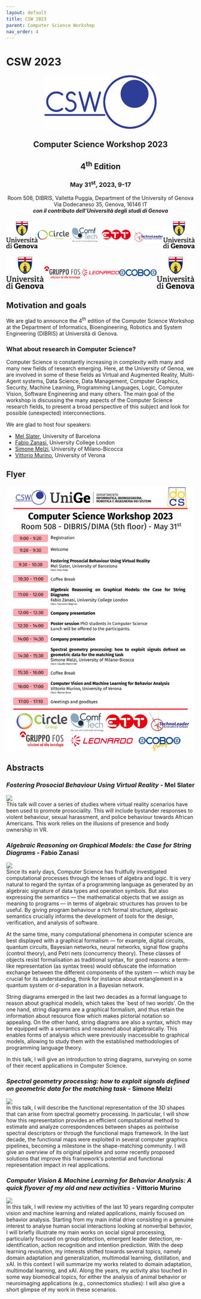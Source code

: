 ```yaml
---
layout: default
title: CSW 2023
parent: Computer Science Workshop
nav_order: 4
---
```


# CSW 2023

<img src="/assets/images/csw-logo-old.png" style="display: block; margin: 0 auto; max-width: 300px;">

<div align="center">
    <h2>Computer Science Workshop 2023</h2>
    <h2>4<sup>th</sup> Edition</h2>
    <h3>May 31<sup>st</sup>, 2023, 9-17</h3>
    Room 506, DIBRIS, Valletta Puggia, Department of the University of Genova
    <br>
    Via Dodecaneso 35, Genova, 16146 IT
    <br>
    <b><i>con il contributo dell’Università degli studi di Genova</i></b>
    <br>
</div>
<div style="display: flex; justify-content: center; align-items: center; margin: 20px 0;">
    <a href="https://www.unige.it/">
        <img alt="logo" src="/assets/images/sponsor/unige-color.png" style="width: 100px; height: auto; margin-right: 10px;">
    </a>
    <a href="https://www.circlegroup.eu">
        <img alt="logo" src="/assets/images/sponsor/circle.png" style="width: 100px; height: auto; margin-right: 10px;">
    </a>
    <a href="https://comftech.com/en/">
        <img alt="logo" src="/assets/images/sponsor/comftech.png" style="width: 100px; height: auto; margin-right: 10px;">
    </a>
    <a href="https://ettsolutions.com/en/">
        <img alt="logo" src="/assets/images/sponsor/ett.png" style="width: 100px; height: auto; margin-right: 10px;">
    </a>
    <a href="https://www.technoleader.it/en/home/">
        <img alt="logo" src="/assets/images/sponsor/technoleader.png" style="width: 100px; height: auto; margin-right: 10px;">
    </a>
    <a href="https://www.unige.it/">
        <img alt="logo" src="/assets/images/sponsor/unige-color.png" style="width: 100px; height: auto; margin-right: 10px;">
    </a>
</div>
<div style="display: flex; justify-content: center; align-items: center; margin: 20px 0;">
    <a href="https://www.unige.it/">
        <img alt="logo" src="/assets/images/sponsor/unige-color.png" style="width: 100px; height: auto; margin-right: 10px;">
    </a>
    <a href="https://www.gruppofos.it">
        <img alt="logo" src="/assets/images/sponsor/fos.png" style="width: 100px; height: auto; margin-right: 10px;">
    </a>
    <a href="https://www.leonardo.com/it/home">
        <img alt="logo" src="/assets/images/sponsor/leonardo.png" style="width: 100px; height: auto; margin-right: 10px;">
    </a>
    <a href="https://www.cobogroup.net/it/">
        <img alt="logo" src="/assets/images/sponsor/cobo.png" style="width: 100px; height: auto; margin-right: 10px;">
    </a>
    <a href="https://www.unige.it/">
        <img alt="logo" src="/assets/images/sponsor/unige-color.png" style="width: 100px; height: auto; margin-right: 10px;">
    </a>
</div>

## Motivation and goals

We are glad to announce the 4<sup>th</sup> edition of the Computer Science Workshop at the Department of Informatics, Bioengineering, Robotics and System Engineering (DIBRIS) at Università di Genova.

### What about research in Computer Science?

Computer Science is constantly increasing in complexity with many and many new fields of research emerging.
Here, at the University of Genoa, we are involved in some of these fields as Virtual and Augmented Reality, Multi-Agent systems, Data Science, Data Management, Computer Graphics, Security, Machine Learning, Programming Languages, Logic, Computer Vision, Software Engineering and many others.
The main goal of the workshop is discussing the many aspects of the Computer Science research fields, to present a broad perspective of this subject and look for possible (unexpected) interconnections.

We are glad to host four speakers:

 - [Mel Slater](http://www.melslater.me), University of Barcelona
 - [Fabio Zanasi](http://www.zanasi.com/fabio/#/main.html), University College London
 - [Simone Melzi](https://sites.google.com/site/melzismn), University of Milano-Bicocca
 - [Vittorio Murino](https://www.di.univr.it/?ent=persona&id=92), University of Verona

## Flyer

 <div style="display: flex; justify-content: center; align-items: center; margin: 20px 0;">
    <a href="/assets/fliers/2023.png">
        <img src="/assets/fliers/2023.png" style="width: 500px; height: auto;">
    </a>
</div>

## Abstracts

### _Fostering Prosocial Behaviour Using Virtual Reality_ - Mel Slater

<img src="https://sui.acm.org/2022/images/mel-slater.png" style="display: block; max-height: 200px;">
This talk will cover a series of studies where virtual reality scenarios have been used to promote prosociality.
This will include bystander responses to violent behaviour, sexual harassment, and police behaviour towards African Americans.
This work relies on the illusions of presence and body ownership in VR.

### _Algebraic Reasoning on Graphical Models: the Case for String Diagrams_ - Fabio Zanasi

<img src="https://0.academia-photos.com/1393048/804429/17381120/s200_fabio.zanasi.jpg" style="display: block; max-height: 200px;">
Since its early days, Computer Science has fruitfully investigated computational processes through the lenses of algebra and logic.
It is very natural to regard the syntax of a programming language as generated by an algebraic signature of data types and operation symbols.
But also expressing the semantics — the mathematical objects that we assign as meaning to programs — in terms of algebraic structures has proven to be useful.
By giving program behaviour a rich formal structure, algebraic semantics crucially informs the development of tools for the design, verification, and analysis of software.

At the same time, many computational phenomena in computer science are best displayed with a graphical formalism — for example, digital circuits, quantum circuits, Bayesian networks, neural networks, signal flow graphs (control theory), and Petri nets (concurrency theory).
These classes of objects resist formalisation as traditional syntax, for good reasons: a term-like representation (as syntax trees) would obfuscate the information exchange between the different components of the system — which may be crucial for its understanding, think for instance about entanglement in a quantum system or d-separation in a Bayesian network.

String diagrams emerged in the last two decades as a formal language to reason about graphical models, which takes the `best of two worlds'.
On the one hand, string diagrams are a graphical formalism, and thus retain the information about resource flow which makes pictorial notation so appealing.
On the other hand, string diagrams are also a syntax, which may be equipped with a semantics and reasoned about algebraically.
This enables forms of analysis which were previously inaccessible to graphical models, allowing to study them with the established methodologies of programming language theory.

In this talk, I will give an introduction to string diagrams, surveying on some of their recent applications in Computer Science.

### _Spectral geometry processing: how to exploit signals defined on geometric data for the matching task_ - Simone Melzi

<img src="https://en.unimib.it/sites/sten/files/foto/01-02-2022/me_profile19_0.png" style="display: block; max-height: 200px;">
In this talk, I will describe the functional representation of the 3D shapes that can arise from spectral geometry processing.
In particular, I will show how this representation provides an efficient computational method to estimate and analyze correspondences between shapes as pointwise spectral descriptors or through the functional maps framework.
In the last decade, the functional maps were exploited in several computer graphics pipelines, becoming a milestone in the shape-matching community.
I will give an overview of its original pipeline and some recently proposed solutions that improve this framework's potential and functional representation impact in real applications.

### _Computer Vision & Machine Learning for Behavior Analysis: A quick flyover of my old and new activities_ - Vittorio Murino

<img src="https://www.vittoriomurino.com/wp-content/uploads/2023/07/cropped-Vitto2b-300dpi_edited.webp" style="display: block; max-height: 200px;">
In this talk, I will review my activities of the last 10 years regarding computer vision and machine learning and related applications, mainly focused on behavior analysis.
Starting from my main initial drive consisting in a genuine interest to analyse human social interactions looking at nonverbal behavior, I will briefly illustrate my main works on social signal processing, particularly focused on group detection, emergent leader detection, re-identification, action recognition and intention prediction.
With the deep learning revolution, my interests shifted towards several topics, namely domain adaptation and generalization, multimodal learning, distillation, and xAI.
In this context I will summarize my works related to domain adaptation, multimodal learning, and xAI.
Along the years, my activity also touched in some way biomedical topics, for either the analysis of animal behavior or neuroimaging applications (e.g., connectomics studies): I will also give a short glimpse of my work in these scenarios.
